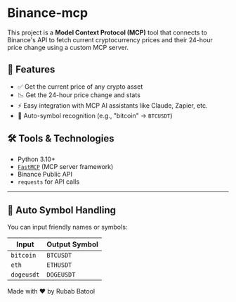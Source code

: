 # Binance-mcp
This project is a **Model Context Protocol (MCP)** tool that connects to Binance's API to fetch current cryptocurrency prices and their 24-hour price change using a custom MCP server.

## 🚀 Features

- ✅ Get the current price of any crypto asset
- 📉 Get the 24-hour price change and stats
- ⚡ Easy integration with MCP AI assistants like Claude, Zapier, etc.
- 🧠 Auto-symbol recognition (e.g., "bitcoin" → `BTCUSDT`)

## 🛠️ Tools & Technologies

- Python 3.10+
- [`FastMCP`](https://github.com/Context-Labs/mcp) (MCP server framework)
- Binance Public API
- `requests` for API calls

---
## 🧠 Auto Symbol Handling

You can input friendly names or symbols:

| Input      | Output Symbol |
| ---------- | ------------- |
| `bitcoin`  | `BTCUSDT`     |
| `eth`      | `ETHUSDT`     |
| `dogeusdt` | `DOGEUSDT`    |

Made with ❤️ by Rubab Batool

